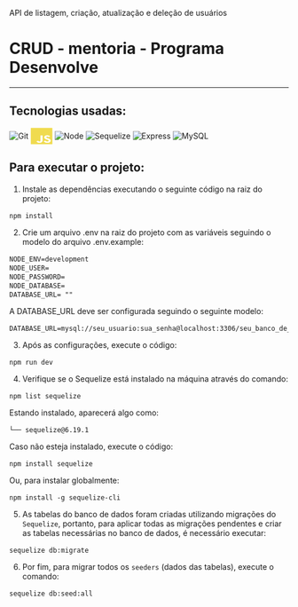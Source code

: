<!-- # Projeto Desenvolve 2022 Squad 1

## Integrantes
- [Pedro Gomes](https://github.com/pgomesdev)
- [Liliam Oliveira](https://github.com/Lihsolive)
- [Stephane Malo](https://github.com/gstephanie)
- [Lucas Matheus](https://github.com/LucasMatheus12 ) -->

API de listagem, criação, atualização e deleção de usuários

# CRUD - mentoria - Programa Desenvolve
___

## Tecnologias usadas:

<div style="display: inline-block">
  <img align="center" alt="Git" height="30" width="40" src="https://cdn.jsdelivr.net/gh/devicons/devicon/icons/git/git-original.svg"> 
  <img align="center" alt="Javascript" height="30" width="40" src="https://raw.githubusercontent.com/devicons/devicon/master/icons/javascript/javascript-plain.svg">
  <img align="center" alt="Node" height="30" width="40" src="https://cdn.jsdelivr.net/gh/devicons/devicon/icons/nodejs/nodejs-original.svg" >
  <img  align="center" alt="Sequelize" height="80" width="100" src="https://cdn.jsdelivr.net/gh/devicons/devicon/icons/sequelize/sequelize-original-wordmark.svg" />
  <img  align="center" alt="Express" height="80" width="100" src="https://cdn.jsdelivr.net/gh/devicons/devicon/icons/express/express-original-wordmark.svg" />
  <img  align="center" alt="MySQL" height="60" width="80" src="https://cdn.jsdelivr.net/gh/devicons/devicon/icons/mysql/mysql-original-wordmark.svg" /> 
</div>


## Para executar o projeto:

1.	Instale as dependências executando o seguinte código na raiz do projeto:
    
```
npm install
```

2.	Crie um arquivo .env na raiz do projeto com as variáveis seguindo o modelo do arquivo .env.example:
```
NODE_ENV=development
NODE_USER= 
NODE_PASSWORD=
NODE_DATABASE= 
DATABASE_URL= ""
```

A DATABASE_URL deve ser configurada seguindo o seguinte modelo: 

```
DATABASE_URL=mysql://seu_usuario:sua_senha@localhost:3306/seu_banco_de_dados
```
3. Após as configurações, execute o código:
```
npm run dev
```

4. Verifique se o Sequelize está instalado na máquina através do comando: 
```
npm list sequelize
```
Estando instalado, aparecerá algo como: 
```
└── sequelize@6.19.1
```

Caso não esteja instalado, execute o código: 
```
npm install sequelize
```
Ou, para instalar globalmente:

```
npm install -g sequelize-cli 
```

5. As tabelas do banco de dados foram criadas utilizando migrações do ```Sequelize```, portanto, para aplicar todas as migrações pendentes e criar as tabelas necessárias no banco de dados, é necessário executar:
```
sequelize db:migrate
```

6. Por fim, para migrar todos os ```seeders``` (dados das tabelas), execute o comando:
```
sequelize db:seed:all
```
